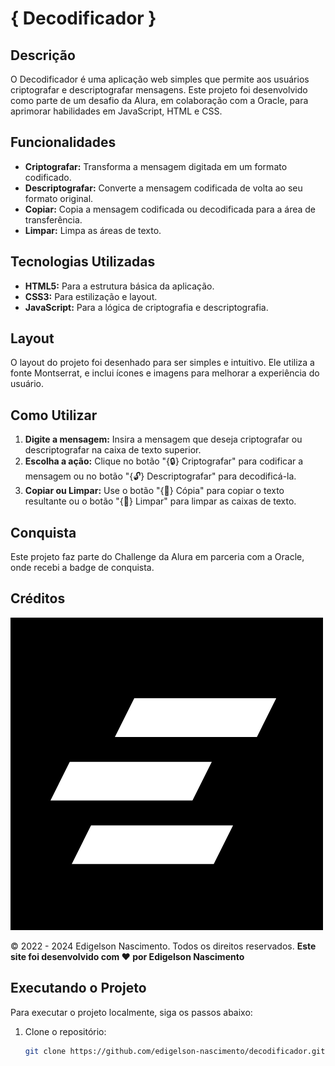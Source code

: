 # { Decodificador }

## Descrição

O Decodificador é uma aplicação web simples que permite aos usuários criptografar e descriptografar mensagens. Este projeto foi desenvolvido como parte de um desafio da Alura, em colaboração com a Oracle, para aprimorar habilidades em JavaScript, HTML e CSS.

## Funcionalidades

- **Criptografar:** Transforma a mensagem digitada em um formato codificado.
- **Descriptografar:** Converte a mensagem codificada de volta ao seu formato original.
- **Copiar:** Copia a mensagem codificada ou decodificada para a área de transferência.
- **Limpar:** Limpa as áreas de texto.

## Tecnologias Utilizadas

- **HTML5:** Para a estrutura básica da aplicação.
- **CSS3:** Para estilização e layout.
- **JavaScript:** Para a lógica de criptografia e descriptografia.

## Layout

O layout do projeto foi desenhado para ser simples e intuitivo. Ele utiliza a fonte Montserrat, e inclui ícones e imagens para melhorar a experiência do usuário.

## Como Utilizar

1. **Digite a mensagem:** Insira a mensagem que deseja criptografar ou descriptografar na caixa de texto superior.
2. **Escolha a ação:** Clique no botão "{🔒} Criptografar" para codificar a mensagem ou no botão "{🔓} Descriptografar" para decodificá-la.
3. **Copiar ou Limpar:** Use o botão "{📝} Cópia" para copiar o texto resultante ou o botão "{🧹} Limpar" para limpar as caixas de texto.

## Conquista

Este projeto faz parte do Challenge da Alura em parceria com a Oracle, onde recebi a badge de conquista.

## Créditos
![Logo](./img/logo.png)

&copy; 2022 - 2024 Edigelson Nascimento. Todos os direitos reservados. **Este site foi desenvolvido com ❤️ por Edigelson Nascimento**

## Executando o Projeto

Para executar o projeto localmente, siga os passos abaixo:

1. Clone o repositório:
   ```bash
   git clone https://github.com/edigelson-nascimento/decodificador.git
